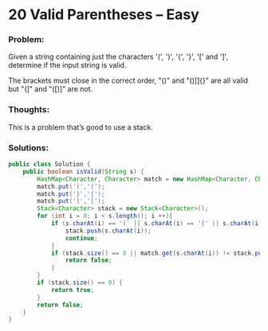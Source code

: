 # 20 Valid Parentheses – Easy

### Problem:

Given a string containing just the characters '\(', '\)', '{', '}', '\[' and '\]', determine if the input string is valid.

The brackets must close in the correct order, "\(\)" and "\(\)\[\]{}" are all valid but "\(\]" and "\(\[\)\]" are not.

### Thoughts:

This is a problem that’s good to use a stack.

### Solutions:

```java
public class Solution {
    public boolean isValid(String s) {
        HashMap<Character, Character> match = new HashMap<Character, Character>();
        match.put(')','(');
        match.put('}','{');
        match.put(']','[');
        Stack<Character> stack = new Stack<Character>();
        for (int i = 0; i < s.length(); i ++){
            if (s.charAt(i) == '(' || s.charAt(i) == '{' || s.charAt(i) == '[') {
                stack.push(s.charAt(i));
                continue;
            }
            if (stack.size() == 0 || match.get(s.charAt(i)) != stack.pop()) {
                return false;
            }
        }
        if (stack.size() == 0) {
            return true;
        }
        return false;
    }
}
```



